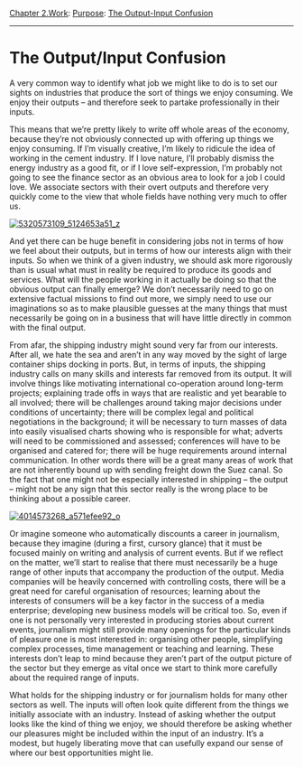 [Chapter 2.Work](https://www.theschooloflife.com/thebookoflife/category/work/): [Purpose](https://www.theschooloflife.com/thebookoflife/category/work/purpose/): [The Output-Input Confusion](https://www.theschooloflife.com/thebookoflife/the-outputinput-confusion/)

* * *

# The Output/Input Confusion

A very common way to identify what job we might like to do is to set our sights on industries that produce the sort of things we enjoy consuming. We enjoy their outputs – and therefore seek to partake professionally in their inputs.

This means that we’re pretty likely to write off whole areas of the economy, because they’re not obviously connected up with offering up things we enjoy consuming. If I’m visually creative, I’m likely to ridicule the idea of working in the cement industry. If I love nature, I’ll probably dismiss the energy industry as a good fit, or if I love self-expression, I’m probably not going to see the finance sector as an obvious area to look for a job I could love. We associate sectors with their overt outputs and therefore very quickly come to the view that whole fields have nothing very much to offer us.

[![5320573109_5124653a51_z](https://www.theschooloflife.com/thebookoflife/wp-content/uploads/2015/05/5320573109_5124653a51_z.jpg)](http://www.thebookoflife.org/wp-content/uploads/2015/05/5320573109_5124653a51_z.jpg)

And yet there can be huge benefit in considering jobs not in terms of how we feel about their outputs, but in terms of how our interests align with their inputs. So when we think of a given industry, we should ask more rigorously than is usual what must in reality be required to produce its goods and services. What will the people working in it actually be doing so that the obvious output can finally emerge? We don’t necessarily need to go on extensive factual missions to find out more, we simply need to use our imaginations so as to make plausible guesses at the many things that must necessarily be going on in a business that will have little directly in common with the final output.

From afar, the shipping industry might sound very far from our interests. After all, we hate the sea and aren’t in any way moved by the sight of large container ships docking in ports. But, in terms of inputs, the shipping industry calls on many skills and interests far removed from its output. It will involve things like motivating international co-operation around long-term projects; explaining trade offs in ways that are realistic and yet bearable to all involved; there will be challenges around taking major decisions under conditions of uncertainty; there will be complex legal and political negotiations in the background; it will be necessary to turn masses of data into easily visualised charts showing who is responsible for what; adverts will need to be commissioned and assessed; conferences will have to&nbsp;be organised and catered for; there will be huge requirements around internal communication. In other words there will be a great many areas of work that are not inherently bound up with sending freight down the Suez canal. So the fact that one might not be especially interested in shipping – the output – might not be any sign that this sector really is the wrong place to be thinking about a possible career.

[![4014573268_a571efee92_o](https://www.theschooloflife.com/thebookoflife/wp-content/uploads/2015/05/4014573268_a571efee92_o.jpg)](http://www.thebookoflife.org/wp-content/uploads/2015/05/4014573268_a571efee92_o.jpg)

Or imagine someone who automatically discounts a career in journalism, because they imagine (during a first, cursory glance) that it must be focused mainly on writing and analysis of current events. But if we reflect on the matter, we’ll start to realise that there must necessarily be a huge range of other inputs that accompany the production of the output. Media companies will be heavily concerned with controlling costs, there will be a great need for careful organisation of resources; learning about the interests of consumers will be a key factor in the success of a media enterprise; developing new business models will be critical too. So, even if one is not personally very interested in producing stories about current events, journalism might still provide many openings for the particular kinds of pleasure one is most interested in: organising other people, simplifying complex processes, time management or teaching and learning. These interests don’t leap to mind because they aren’t part of the output picture of the sector but they emerge as vital once we start to think more carefully about the required range of inputs.

What holds for the shipping industry or for journalism holds for many other sectors as well. The inputs will often look quite different from the things we initially associate with an industry. Instead of asking whether the output looks like the kind of thing we enjoy, we should therefore be asking whether our pleasures might be included within the input of an industry. It’s a modest, but hugely liberating move that can usefully expand our sense of where our best opportunities might lie.
